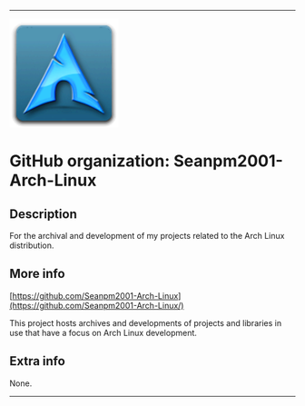 
***

![ArchLinux192px.png failed to load. The file may be missing or corrupt. Check the file path for errors first.](/AdditionalInfo/2/Seanpm2001-Arch-Linux/ArchLinux192px.png)

# GitHub organization: Seanpm2001-Arch-Linux

## Description

For the archival and development of my projects related to the Arch Linux distribution.

## More info

[https://github.com/Seanpm2001-Arch-Linux](https://github.com/Seanpm2001-Arch-Linux/)

This project hosts archives and developments of projects and libraries in use that have a focus on Arch Linux development.

## Extra info

None.

***
